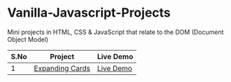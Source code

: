 # Vanilla-Javascript-Projects

Mini projects in HTML, CSS &amp; JavaScript that relate to the DOM (Document Object Model)

| S.No | Project                                   | Live Demo     |
|------|-------------------------------------------|---------------|
| 1    | [Expanding Cards](https://github.com/SAIPRANAY-GANGULA/Vanilla-Javascript-Projects/tree/main/1.expanding-cards) | [Live Demo](https://saipranay-gangula.github.io/Vanilla-Javascript-Projects/1.expanding-cards/) |